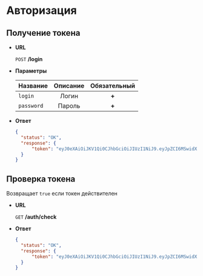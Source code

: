 # Авторизация

## Получение токена

* **URL**

    `POST`  **/login**
    
* **Параметры**

  | Название      | Описание  | Обязательный |
  |:--------------|:---------:| :-----------:|
  | `login`       | Логин     | **+**        |
  | `password`    | Пароль    | **+**        |

* **Ответ**

	```json
	{
	  "status": "OK",
	  "response": {
	      "token": "eyJ0eXAiOiJKV1Qi0CJhbGciOiJIUzI1NiJ9.eyJpZCI6MSwidXNlcm5hbWUiOiJhZG1pbiIsImZpcnN0X25hbWUiOiJcdTA0MTBcdTA0MzRcdTA0M2NcdTA0MzhcdTA0M2QiLCJtaWRkbGVfbmFtZSI6bnVsbCwibGFzdF9uYW1lIjoiXHUwNDEwXHUwNDM0XHUwNDNjXHUwNDM4XHUwNDNkXHUwNDQxXHUwNDNhXHUwNDM4XHUwNDM5IiwiZW1haWwiOiJhZG1pbkBtaXJyb3JzLXBob3RvLnJ1Iiwicm9sZV9pZCI6Miwicm9sZV9waHJhc2UiOiJ1c2VyLnJvbGVzLmFkbWluIiwiYXZhdGFyIjoiIn0.STzqaq2NCTbDxO6wFHBx-sup2wIPibUCE7SztbQEhN8"
	  }
	}
	```
	
## Проверка токена

Возвращает `true` если токен действителен

* **URL**

    `GET`  **/auth/check**

* **Ответ**

	```json
	{
	  "status": "OK",
	  "response": {
	      "token": "eyJ0eXAiOiJKV1Qi0CJhbGciOiJIUzI1NiJ9.eyJpZCI6MSwidXNlcm5hbWUiOiJhZG1pbiIsImZpcnN0X25hbWUiOiJcdTA0MTBcdTA0MzRcdTA0M2NcdTA0MzhcdTA0M2QiLCJtaWRkbGVfbmFtZSI6bnVsbCwibGFzdF9uYW1lIjoiXHUwNDEwXHUwNDM0XHUwNDNjXHUwNDM4XHUwNDNkXHUwNDQxXHUwNDNhXHUwNDM4XHUwNDM5IiwiZW1haWwiOiJhZG1pbkBtaXJyb3JzLXBob3RvLnJ1Iiwicm9sZV9pZCI6Miwicm9sZV9waHJhc2UiOiJ1c2VyLnJvbGVzLmFkbWluIiwiYXZhdGFyIjoiIn0.STzqaq2NCTbDxO6wFHBx-sup2wIPibUCE7SztbQEhN8"
	  }
	}
	```